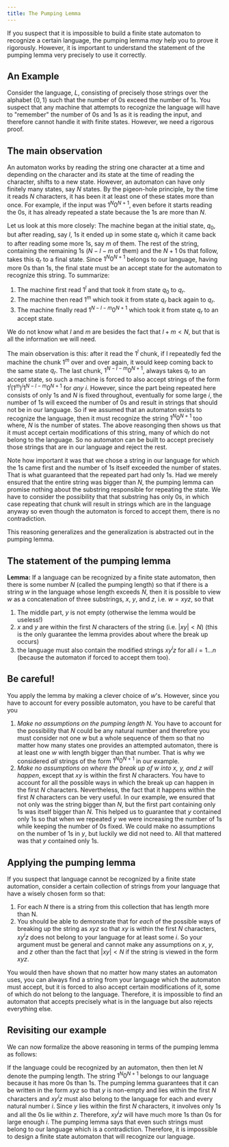 ```yaml
---
title: The Pumping Lemma
---
```


If you suspect that it is impossible to build a finite state automaton to recognize a certain language, the pumping lemma *may* help you to prove it rigorously. However, it is important to understand the statement of the pumping lemma very precisely to use it correctly.

## An Example
Consider the language, $L$, consisting of precisely those strings over the alphabet $\{0, 1\}$ such that the number of 0s exceed the number of 1s. You suspect that any machine that attempts to recognize the language will have to "remember" the number of 0s and 1s as it is reading the input, and therefore cannot handle it with finite states. However, we need a rigorous proof.

## The main observation
An automaton works by reading the string one character at a time and depending on the character and its state at the time of reading the character, shifts to a new state. However, an automaton can have only finitely many states, say $N$ states. By the pigeon-hole principle, by the time it reads $N$ characters, it has been it at  least one of these states more than once. For example, if the input was $1^N0^{N+1}$, even before it starts reading the 0s, it has already repeated a state because the 1s are more than $N$. 

Let us look at this more closely: The machine began at the initial state, $q_0$, but after reading, say $l$, 1s it ended up in some state $q_r$ which it came back to after reading some more 1s, say $m$ of them. The rest of the string, containing the remaining 1s ($N-l-m$  of them) and the $N+1$ 0s that follow, takes this $q_r$ to a final state. Since $1^N0^{N+1}$ belongs to our language, having more 0s than 1s, the final state must be an accept state for the automaton to recognize this string. To summarize:

1. The machine first read $1^l$ and that took it from state $q_0$ to $q_r$.
2. The machine then read $1^m$ which took it from state $q_r$ back again to $q_r$.
3. The machine finally read $1^{N-l-m} 0^{N+1}$ which took it from state $q_r$ to an accept state.

We do not know what $l$ and $m$ are besides the fact that $l+m <N$, but that is all the information we will need.

The main observation is this: after it read the $1^l$ chunk, if I repeatedly fed the machine the chunk $1^m$ over and over again, it would keep coming back to the same state $q_r$. The last chunk, $1^{N-l-m} 0^{N+1}$, always takes $q_r$ to an accept state, so such a machine is forced to also accept strings of the form $1^l (1^m)^i 1^{N-l-m} 0^{N+1}$ for *any* $i$. However, since the part being repeated here consists of only 1s and $N$ is fixed throughout, eventually for some large $i$, the number of 1s will exceed the number of 0s and result in strings that should not be in our language. So if we assumed that an automaton exists to recognize the language, then it must recognize the string $1^N0^{N+1}$ too where, $N$ is the number of states. The above reasonging then shows us that it must accept certain modifications of this string, many of which do not belong to the language. So no automaton can be built to accept precisely those strings that are in our language and reject the rest.

Note how important it was that we chose a string in our language for which the 1s came first and the number of 1s itself exceeded the number of states. That is what guaranteed that the repeated part had only 1s. Had we merely ensured that the entire string was bigger than $N$, the pumping lemma can promise nothing about the substring responsible for repeating the state. We have to consider the possibility that that substring has only 0s, in which case repeating that chunk will result in strings which are in the language anyway so even though the automaton is forced to accept them, there is no contradiction.

This reasoning generalizes and the generalization is abstracted out in the pumping lemma.

## The statement of the pumping lemma
**Lemma:** If a language can be recognized by a finite state automaton, then there is some number $N$ (called the pumping length) so that if there is a string $w$ in the language whose length exceeds $N$, then it is possible to view $w$ as a concatenation of three substrings, $x$, $y$, and $z$, i.e. $w = x y z$, so that

1. The middle part, $y$ is not empty (otherwise the lemma would be useless!)
2. $x$ and $y$ are within the first $N$ characters of the string (i.e. $|xy|<N$) (this is the only guarantee the lemma provides about where the break up occurs)
3. the language must also contain the modified strings $xy^i z$ for all $i=1\ldots n$ (because the automaton if forced to accept them too).

## Be careful!
You apply the lemma by making a clever choice of $w$'s. However, since you have to account for every possible automaton, you have to be careful that you

1. *Make no assumptions on the pumping length $N$*. You have to account for the possibility that $N$ could be any natural number and therefore you must consider not one $w$ but a whole sequence of them so that no matter how many states one provides an attempted automaton, there is at least one $w$ with length bigger than that number. That is why we considered *all* strings of the form $1^N 0^{N+1}$ in our example. 
2.  *Make no assumptions on where the break up of $w$ into $x$, $y$, and $z$ will happen*, except that $xy$ is within the first $N$ characters. You have to account for all the possible ways in which the break up can happen in the first $N$ characters. Nevertheless, the fact that it happens within the first $N$ characters can be very useful. In our example, we ensured that not only was the string bigger than $N$, but the first part containing only 1s was itself bigger than $N$. This helped us to guarantee that $y$ contained only 1s so that when we repeated $y$ we were increasing the number of 1s while keeping the number of 0s fixed. We could make no assumptions on the number of 1s in $y$, but luckily we did not need to. All that mattered was that $y$ contained only 1s.

## Applying the pumping lemma
If you suspect that language cannot be recognized by a finite state automation, consider a certain collection of strings from your language  that have a wisely chosen form so that:

1. For each $N$ there is a string from this collection that has length more than N.
2. You should be able to demonstrate that for *each* of the possible ways of breaking up the string as $xyz$ so that $xy$ is within the first $N$ characters, $xy^iz$ does not belong to your language for at least some $i$. So your argument must be general and cannot make any assumptions on $x$, $y$, and $z$ other than the fact that $|xy|<N$ if the string is viewed in the form $xyz$. 

You would then have shown that no matter how many states an automaton uses, you can always find a string from your language which the automaton must accept, but it is forced to also accept certain modifications of it, some of which do not belong to the language. Therefore, it is impossible to find an automaton that accepts precisely what is in the language but also rejects everything else.


## Revisiting our example
We can now formalize the above reasoning in terms of the pumping lemma as follows:

If the language could be recognized by an automaton, then then let $N$ denote the pumping length. The string $1^N0^{N+1}$ belongs to our language because it has more 0s than 1s. The pumping lemma guarantees that it can be written in the form $xyz$ so that $y$ is non-empty and lies within the first $N$ characters and $xy^iz$ must also belong to the language for each and every natural number $i$. Since $y$ lies within the first $N$ characters, it involves only 1s and all the 0s lie within $z$. Therefore, $xy^iz$ will have much more 1s than 0s for large enough $i$. The pumping lemma says that even such strings must belong to our language which is a contradiction. Therefore, it is impossible to design a finite state automaton that will recognize our language.

